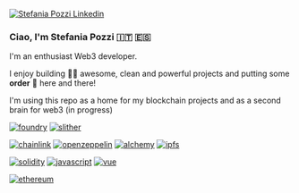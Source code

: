 [![Stefania Pozzi Linkedin](https://img.shields.io/badge/LinkedIn-0077B5?style=for-the-badge&logo=linkedin&logoColor=white)](https://www.linkedin.com/in/stefania-pozzi-27081317b/)

<h3> Ciao, I'm Stefania Pozzi 🇮🇹 🇪🇸 </h3>

I'm an enthusiast Web3 developer.

I enjoy building 🏋️‍♀️ awesome, clean and powerful projects and putting some <b>order</b> 🧹 here and there!

I'm using this repo as a home for my blockchain projects and  as a second brain for web3 (in progress)

[![foundry](https://img.shields.io/badge/foundry-black?style=for-the-badge)](https://book.getfoundry.sh/)
[![slither](https://img.shields.io/badge/slither-E3403F?style=for-the-badge)](https://blog.trailofbits.com/2018/10/19/slither-a-solidity-static-analysis-framework/)

[![chainlink](https://img.shields.io/badge/chainlink-375BD2?style=for-the-badge&logo=chainlink)](https://chain.link/)
[![openzeppelin](https://img.shields.io/badge/openzeppelin-FAFAFB?style=for-the-badge&logo=openzeppelin)](https://www.openzeppelin.com/)
[![alchemy](https://img.shields.io/badge/alchemy-373FF9?style=for-the-badge&logo=alchemy)](https://www.alchemy.com/)
[![ipfs](https://img.shields.io/badge/ipfs-grey?style=for-the-badge&logo=ipfs)](ipns://ipfs.tech/)

[![solidity](https://img.shields.io/badge/solidity-2B247C?style=for-the-badge&logo=solidity)](https://docs.soliditylang.org/en/v0.8.22/)
[![javascript](https://img.shields.io/badge/javascript-black?style=for-the-badge&logo=javascript)](https://www.javascript.com/)
[![vue](https://img.shields.io/badge/vue.js-2B405C?style=for-the-badge&logo=vue.js)](https://vuejs.org/)

[![ethereum](https://img.shields.io/badge/ethereum-5468FF?style=for-the-badge&logo=ethereum)](https://docs.soliditylang.org/en/v0.8.22/)
